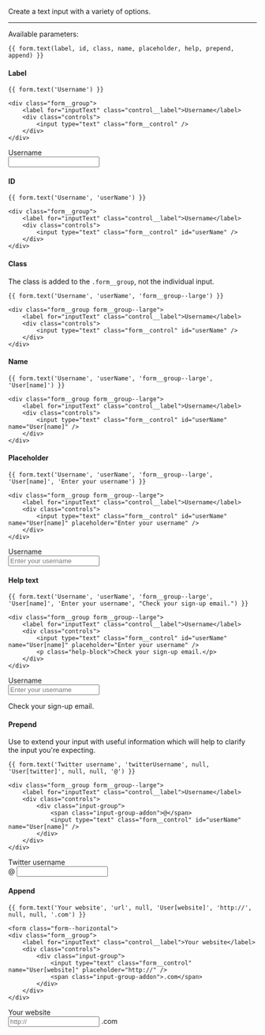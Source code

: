 Create a text input with a variety of options.

----

Available parameters:

	{{ form.text(label, id, class, name, placeholder, help, prepend, append) }}

#### Label

	{{ form.text('Username') }}

	<div class="form__group">
        <label for="inputText" class="control__label">Username</label>
        <div class="controls">
            <input type="text" class="form__control" />
		</div>
    </div>

<form class="form--horizontal">
<div class="form__group">
    <label for="inputText" class="control__label">Username</label>
    <div class="controls">
        <input type="text" class="form__control" />
	</div>
</div>
</form>

#### ID

	{{ form.text('Username', 'userName') }}

	<div class="form__group">
        <label for="inputText" class="control__label">Username</label>
        <div class="controls">
            <input type="text" class="form__control" id="userName" />
		</div>
    </div>

#### Class

The class is added to the `.form__group`, not the individual input.

	{{ form.text('Username', 'userName', 'form__group--large') }}

	<div class="form__group form__group--large">
        <label for="inputText" class="control__label">Username</label>
        <div class="controls">
            <input type="text" class="form__control" id="userName" />
		</div>
    </div>

#### Name

	{{ form.text('Username', 'userName', 'form__group--large', 'User[name]') }}

	<div class="form__group form__group--large">
        <label for="inputText" class="control__label">Username</label>
        <div class="controls">
            <input type="text" class="form__control" id="userName" name="User[name]" />
		</div>
    </div>

#### Placeholder

	{{ form.text('Username', 'userName', 'form__group--large', 'User[name]', 'Enter your username') }}

	<div class="form__group form__group--large">
        <label for="inputText" class="control__label">Username</label>
        <div class="controls">
            <input type="text" class="form__control" id="userName" name="User[name]" placeholder="Enter your username" />
		</div>
    </div>

<form class="form--horizontal">
<div class="form__group form__group--large">
    <label for="inputText" class="control__label">Username</label>
    <div class="controls">
        <input type="text" class="form__control" id="userName" name="User[name]" placeholder="Enter your username" />
	</div>
</div>
</form>

#### Help text

	{{ form.text('Username', 'userName', 'form__group--large', 'User[name]', 'Enter your username', "Check your sign-up email.") }}

	<div class="form__group form__group--large">
        <label for="inputText" class="control__label">Username</label>
        <div class="controls">
            <input type="text" class="form__control" id="userName" name="User[name]" placeholder="Enter your username" />
            <p class="help-block">Check your sign-up email.</p>
		</div>
    </div>

<form class="form--horizontal">
<div class="form__group form__group--large">
    <label for="inputText" class="control__label">Username</label>
    <div class="controls">
        <input type="text" class="form__control" id="userName" name="User[name]" placeholder="Enter your username" />
        <p class="help-block">Check your sign-up email.</p>
	</div>
</div>
</form>

#### Prepend

Use to extend your input with useful information which will help to clarify the input you're expecting.

	{{ form.text('Twitter username', 'twitterUsername', null, 'User[twitter]', null, null, '@') }}

	<div class="form__group form__group--large">
        <label for="inputText" class="control__label">Username</label>
        <div class="controls">
	        <div class="input-group">
		    	<span class="input-group-addon">@</span>
		        <input type="text" class="form__control" id="userName" name="User[name]" />
			</div>
		</div>
    </div>

<form class="form--horizontal">
<div class="form__group">
    <label for="inputText" class="control__label">Twitter 
    username</label>
    <div class="controls">
    	<div class="input-group">
	    	<span class="input-group-addon">@</span>
	        <input type="text" class="form__control" id="twitterUsername" name="User[twitter]" />
		</div>
	</div>
</div>
</form>

#### Append

	{{ form.text('Your website', 'url', null, 'User[website]', 'http://', null, null, '.com') }}

	<form class="form--horizontal">
	<div class="form__group">
	    <label for="inputText" class="control__label">Your website</label>
	    <div class="controls">
	    	<div class="input-group">
		        <input type="text" class="form__control" name="User[website]" placeholder="http://" />
		        <span class="input-group-addon">.com</span>
			</div>
		</div>
	</div>

<form class="form--horizontal">
<div class="form__group">
    <label for="inputText" class="control__label">Your website</label>
    <div class="controls">
    	<div class="input-group">
	        <input type="text" class="form__control" name="User[website]" placeholder="http://" />
	        <span class="input-group-addon">.com</span>
		</div>
	</div>
</div>
</form>